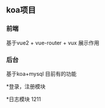 ## koa项目 

### 前端
基于vue2 + vue-router + vux
展示作用


### 后台
基于koa+mysql
目前有的功能

*登录，注册模块

*日志模块
1211

